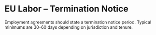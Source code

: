 # EU Labor – Termination Notice
Employment agreements should state a termination notice period. Typical minimums are 30–60 days depending on jurisdiction and tenure.



